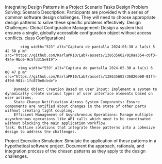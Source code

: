 Integrating Design Patterns in a Project Scenario
  Tasks
    Design Problem Solving:
    Scenario Description: Participants are provided with a series of common software design challenges. They will need to choose appropriate design patterns to solve these specific problems effectively.
      Design Challenges:
        Global Configuration Management: 
        Design a system that ensures a single, globally accessible configuration object without access conflicts.
        class Configuration{

           <img width="523" alt="Captura de pantalla 2024-05-30 a la(s) 5 42 58 p m" src="https://github.com/KarlaPR10/Lab7/assets/138635602/010aa554-c0f3-484e-9bc0-9c5fd315e819">

          <img width="559" alt="Captura de pantalla 2024-05-30 a la(s) 6 00 47 p m" src="https://github.com/KarlaPR10/Lab7/assets/138635602/36826e60-81f4-4f9d-901c-1fc870e8cbde">

        Dynamic Object Creation Based on User Input: Implement a system to dynamically create various types of user interface elements based on user actions.
        State Change Notification Across System Components: Ensure components are notified about changes in the state of other parts without creating tight coupling.
        Efficient Management of Asynchronous Operations: Manage multiple asynchronous operations like API calls which need to be coordinated without blocking the main application workflow.
    Task: Outline solutions that integrate these patterns into a cohesive design to address the challenges.
  Project Execution Simulation:
  Simulate the application of these patterns in a hypothetical software project. Document the approach, rationale, and integration process of the chosen patterns as they apply to the design challenges.
  
